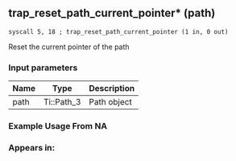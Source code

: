 ## trap_reset_path_current_pointer* (path)

`syscall 5, 18 ; trap_reset_path_current_pointer (1 in, 0 out)`

Reset the current pointer of the path

### Input parameters
| Name | Type | Description
|------|------|------------
| path   | Ti::Path_3   | Path object


### Example Usage From NA



### Appears in:




